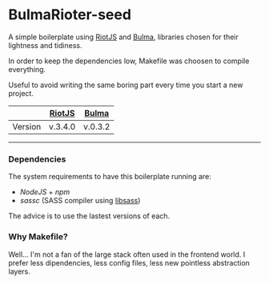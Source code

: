 # BulmaRioter-seed
A simple boilerplate using [RiotJS] and [Bulma], libraries chosen for their lightness and tidiness.

In order to keep the dependencies low, Makefile was choosen to compile everything.

Useful to avoid writing the same boring part every time you start a new project.

|         | [RiotJS] | [Bulma] |
| ------- | -------- | ------- |
| Version | v.3.4.0  | v.0.3.2 |

---

### Dependencies
The system requirements to have this boilerplate running are:
  - *NodeJS* + *npm*
  - *sassc* (SASS compiler using [libsass](http://sass-lang.com/libsass))
  
The advice is to use the lastest versions of each.

### Why Makefile?
Well... I'm not a fan of the large stack often used in the frontend world. I prefer less dipendencies, less config files, less new pointless abstraction layers. 

[RiotJS]: <http://riotjs.com>
[Bulma]: <http://bulma.io>
